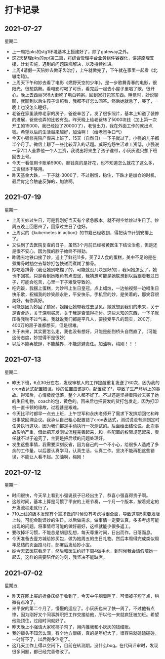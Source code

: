 # 打卡记录

## 2021-07-27

星期二

* 上一周把pks的stg1环境基本上搭建好了，除了gateway之外。
* 这2天整理pks的ppt第二篇，将综合管理平台业务组件容器化，讲述原理支撑，计划实施，遇到的问题踩坑解决，以及持续推进。
* 上周4请假一天陪妙去做牙齿治疗，上午就做完了，下午就在家里一起看《北辙南辕》。
* 上周天下午和妙去看了电影《燃野天空的少年》，是一步歌舞青春的电影，很阳光，很想跳舞。看电影时喝了可乐，看完后一起去小屋子里唱了歌，很开心。晚上去西丽366大街吃了电白鸭粥，回到家打包寄东西。睡觉时，妙说聊聊，就聊到以后生孩子谁照看，我都不好怎么回答。然后她就急了，哭了，一晚上也没怎么睡好。
* 老爸在家里装修老家的房子，爸爸辛苦了。发了很多照片，基本上知道了装修的进展，爸爸也弄的比较有劲。昨天晚上给老爸转了5000块钱（加上第一次开工的15000，我已经投了20000了），老爸出力，我在外面工作的就出点钱。希望以后的生活越来越好，加油啊！（给老爸争口气）
* 今天小强修完陪产假来上班了，15天（自然日）一下子就过了，小强的儿子都半个月了。微信上聊了一些比较深入的话题。威哥抱怨生活难工资低，小强说一家7口人全靠他一个人工资，我说出将来生了孩子谁带，小灰灰说只想下班回去上号。
* 今天一看信用卡账单5900，额钱真的是好花，也不知道怎么就花了这么多，工资根本不够用。
* 昨天基金大跌，一下子就-3000了，不过别慌，稳住，下跌才是加仓的时机，最后肯定会触底反弹的，加油啊。

## 2021-07-19

星期一

* 上周五妙过生日，可是我刚好当天有个紧急版本，就不得空给妙过生日了。妙周五晚上回惠州了，回家过生日了也好。
* 上周买的《kubernetes in action》的书籍已经收到，得把读书计划安排上了。
* 又快到了去医院复查的日子，虽然3个月前已经被黄医生下结论治愈，但是还是很不安心，因为我的脖子始终不得劲。
* 昨晚去地铁口接了妙，送上了鲜花11多，买了2人食的蛋糕，美中不足的是在煮排骨时抽空去帮妙打包快递而煮糊了排骨。
* 妙吃着排骨（我让她别吃糊了的，可能就没几块是好的），我问她怎么了，她也不回答。只是看到她眼角有点湿润，我猜想可能是她联想到以后跟着我过日子，可能会吃苦，心里一下子难受导致的。
* 吃完饭，我摆上蛋糕，为妙带上生日皇冠，点上蜡烛，一边拍视频一边唱生日快乐歌，祝福我的妙笑颜永驻，平安快乐。手机里的妙，是笑着的，那笑容很美好，有你真好。
* 可能是因为妙回了趟家，姐姐让她带我过去见见。她就想到我们的未来，关于是否合适，关于深圳买房，关于我是否值得托付。这些未知的东西，一下子就压得我喘不过气来。我就说我们都是平凡人，要接受平凡的现实，200万，400万的房子谁都想买，但是很难。
* 关于未来，其实要怎么走，我也没有想好，只能是船到桥头自然直了。（可能这份态度，妙觉得不是很妙）
* 以后不能再放肆，不能越界，不能逃避责任。加油啊，梅刚！！！

## 2021-07-13

星期二

* 昨天下班，6点30分左右，发现审核人的工作提醒重复发送了60次，因为我的cron表达式配置错误。秒的位置应该是0，配置成了*，导致了生产环境上的事故。得知后，心情极度低落，整个人都不好了。不过还是坚持着陪妙去买了她的生日礼物，coach的包，黄色的。回来后也把要发的货打包发走，因为打印机一直卡顿的缘故，过程甚是艰难。
* 今天比平时都早一点去上班，上午世军和永庆老师开了需求下发排期回忆和昨日事故回溯会议。我承认自己粗心配置错了cron表达式，测试说没有测到定时任务执行这块，因为我们都是手动执行一次测试的。后面给出结论说，此次事故影响严重，借此把开发测试流程完善起来，和一些配置的权限规范起来，责任就不过于追究了，主要是把后续的问题处理好。
* 发生这些事情，我需要深刻反省，因为自己的一个不小心，给很多人造成了多余的工作量。以后要认真学习，认真生活，认真工作。坚决不能再犯这些错误，不能让人看不起。加油啊，梅刚！

## 2021-07-12

星期一

* 时间很快，今天早上看到小强说孩子已经出生了，恭喜小强喜得贵子啊。
* 这段时间，基本上算是习惯了平安的上班节奏，一个月一个版本，按着规定的开发流程走就行了。
* 710上线的版本发现有个需求做的时候没有考虑得很全面，导致这周5需要发版上线，可能会耽误妙的生日。以后做需求，做事情一定要认真，多多考虑可能出现的问题。将事情尽可能的做好最好，这样就能少很多返工。
* 要改掉坏习惯，不能总是胡思乱想，每天尊重时间，日出而作，日落而息。
* 今天准备去壹方城给妙买包，做为她周五的生日礼物。然后本周得完成类似周年总结的页面跑马灯，部署后发给妙小宝。
* 妙今天去医院看牙了，然后和医生约好下周4做手术，到时候我会请假陪她一起去，这样的需要陪伴的时刻，我坚决不能缺席。

## 2021-07-02

星期五

* 昨天在网上买的折叠床终于收到了，今天中午躺着睡了，可惜被子短了点，稍微有点冷了。
* 来平安的第二个月了，慢慢的适应了。小灰灰也来了快一周了，不过他有点惨，因为刚好又个同事辞职把工作交接给他，所以他一来就疯狂被加班。希望他能顶住，过段时间就好了。
* 昨天晚上小强请大家吃椰子鸡了，用内推我和小灰灰的钱结账。
* 我的额头不知怎么滴，有个地方很痛，真的是年纪大了，很容易就磕磕碰碰，一时好不了，以后得多注意了。
* 这几天工作上得以空闲下，目前在转测期，没什么bug。在代码评审时，发现很多问题，都已经完善修改了。



